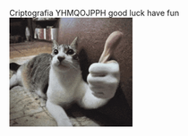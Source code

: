 Criptografia
YHMQOJPPH
good luck have fun
![Gato](https://github.com/Gabriel-Assis-Silva/Gabriel-Assis-Silva/blob/main/tamm-cat.gif)
